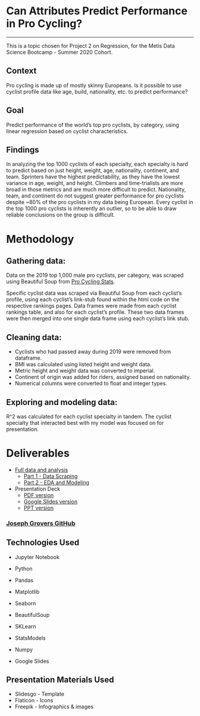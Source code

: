 # **Can Attributes Predict Performance in Pro Cycling?**

---

This is a topic chosen for Project 2 on Regression, for the Metis Data Science Bootcamp - Summer 2020 Cohort.

## Context

Pro cycling is made up of mostly skinny Europeans. Is it possible to use cyclist profile data like age, build, nationality, etc. to predict performance?

## Goal

Predict performance of the world’s top pro cyclists, by category, using linear regression based on cyclist characteristics.

## Findings

In analyzing the top 1000 cyclists of each specialty, each specialty is hard to predict based on just height, weight, age, nationality, continent, and team.
Sprinters have the highest predictability, as they have the lowest variance in age, weight, and height. Climbers and time-trialists are more broad in those metrics and are much more difficult to predict.
Nationality, team, and continent do not suggest greater performance for pro cyclists despite ~80% of the pro cyclists in my data being European.
Every cyclist in the top 1000 pro cyclists is inherently an outlier, so to be able to draw reliable conclusions on the group is difficult.

# Methodology

## Gathering data:

Data on the 2019 top 1,000 male pro cyclists, per category, was scraped using Beautiful Soup from [Pro Cycling Stats](https://www.procyclingstats.com/).

Specific cyclist data was scraped via Beautiful Soup from each cyclist’s profile, using each cyclist’s link-stub found within the html code on the respective rankings pages.
Data frames were made from each cyclist rankings table, and also for each cyclist’s profile. These two data frames were then merged into one single data frame using each cyclist’s link stub.

## Cleaning data:

* Cyclists who had passed away during 2019 were removed from dataframe.
* BMI was calculated using listed height and weight data.
* Metric height and weight data was converted to imperial.
* Continent of origin was added for riders, assigned based on nationality.
* Numerical columns were converted to float and integer types.

## Exploring and modeling data:
R^2 was calculated for each cyclist specialty in tandem. The cyclist specialty that interacted best with my model was focused on for presentation.

# Deliverables

* [Full data and analysis](data_and_analysis)
  * [Part 1 - Data Scraping](data_and_analysis/Attributes_Predict_Performance_Cycling_-_Part_1_-_Data_Scraping.ipynb)
  * [Part 2 - EDA and Modeling](data_and_analysis/Attributes_Predict_Performance_Cycling_-_Part_2_-_EDA_and_Modeling.ipynb)
* Presentation Deck
  * [PDF version](presentation/Joseph_Grovers-Project_2-Attributes_Predict_Performance_Cycling.pdf.zip)
  * [Google Slides version](https://docs.google.com/presentation/d/1_Jh5HvSbAxy09nQUI18o1J3NmNuMYeSKHif12fRED7Y/edit?usp=sharing)
  * [PPT version](presentation/Joseph_Grovers-Project_2-Attributes_Predict_Performance_Cycling.pptx.zip)

### [Joseph Grovers GitHub](https://github.com/josephgrovers)

## Technologies Used

* Jupyter Notebook

* Python

* Pandas

* Matplotlib

* Seaborn

* BeautifulSoup

* SKLearn

* StatsModels

* Numpy

* Google Slides

## Presentation Materials Used

* Slidesgo - Template
* Flaticon - Icons
* Freepik - Infographics & images




